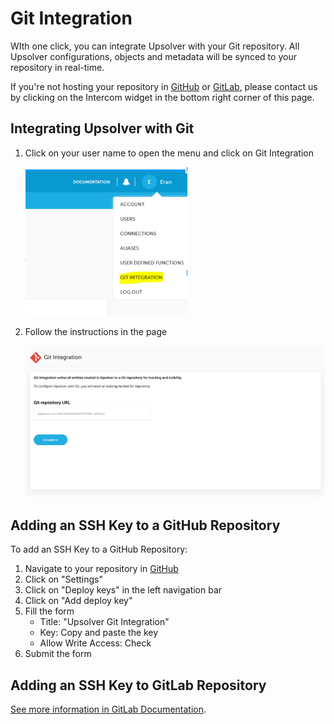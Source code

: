 # Git Integration

WIth one click, you can integrate Upsolver with your Git repository. All Upsolver configurations, objects and metadata will be synced to your repository in real-time.

If you're not hosting your repository in [GitHub](https://www.github.com) or [GitLab](https://www.gitlab.com), please contact us by clicking on the Intercom widget in the bottom right corner of this page.

## Integrating Upsolver with Git

1. Click on your user name to open the menu and click on Git Integration
   
   ![Git Integration in User Menu](assets/git-integration-user-menu.png)
2. Follow the instructions in the page
   
   ![Git Integration Page](assets/git-integration.png)


## Adding an SSH Key to a GitHub Repository

To add an SSH Key to a GitHub Repository:

1. Navigate to your repository in [GitHub](https://www.github.com)
2. Click on "Settings"
3. Click on "Deploy keys" in the left navigation bar
4. Click on "Add deploy key"
5. Fill the form
   - Title: "Upsolver Git Integration"
   - Key: Copy and paste the key
   - Allow Write Access: Check
6. Submit the form


## Adding an SSH Key to GitLab Repository

[See more information in GitLab Documentation](https://docs.gitlab.com/ce/ssh/README.html#per-repository-deploy-keys).
